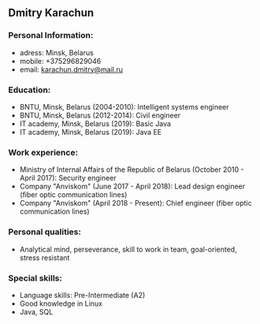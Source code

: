 ## Dmitry Karachun ##


### Personal Information: ###

- adress: Minsk, Belarus
- mobile: +375296829046
- email: karachun.dmitry@mail.ru


### Education: ### 

- BNTU, Minsk, Belarus (2004-2010): Intelligent systems engineer
- BNTU, Minsk, Belarus (2012-2014): Civil engineer
- IT academy, Minsk, Belarus (2019): Basic Java
- IT academy, Minsk, Belarus (2019): Java EE


### Work experience: ###

- Ministry of Internal Affairs of the Republic of Belarus (October 2010 - April 2017): Security engineer
- Company "Anviskom" (June 2017 - April 2018): Lead design engineer (fiber optic communication lines)
- Company "Anviskom" (April 2018 - Present): Chief engineer (fiber optic communication lines)

### Personal qualities: ###

- Analytical mind, perseverance, skill to work in team, goal-oriented, stress resistant

### Special skills: ###

- Language skills: Pre-Intermediate (A2)
- Good knowledge in Linux
- Java, SQL
